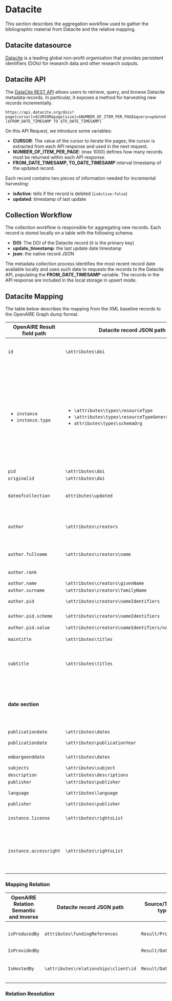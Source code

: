 # Datacite
This section describes the aggregation workflow used to gather the bibliographic material from Datacite and the relative mapping.

## Datacite datasource
[Datacite](https://datacite.org/index.html) is a leading global non-profit organisation that provides persistent identifiers (DOIs) for research data and other research outputs. 

## Datacite API
The [DataCite REST API](https://support.datacite.org/docs/api) allows users to retrieve, query, and browse Datacite metadata records. In particular, it exposes a method for harvesting new records incrementally.

```
https://api.datacite.org/dois?page[cursor]=$CURSOR&page[size]=$NUMBER_OF_ITEM_PER_PAGE&query=updated:[$FROM_DATE_TIMESAMP TO $TO_DATE_TIMESAMP]
```

On this API Request, we introduce some variables:
- **CURSOR**: The value of the cursor to iterate the pages; the cursor is extracted from each API response and used in the next request.
- **NUMBER_OF_ITEM_PER_PAGE**: (max 1000) defines how many records must be returned within each API response.
- **FROM_DATE_TIMESAMP, TO_DATE_TIMESAMP** interval timestamp of the updated record.

Each record contains two pieces of information needed for incremental harvesting:
- **isActive**: tells if the record is deleted (`isActive:false`)
- **updated**: timestamp of last update

## Collection Workflow

The collection workflow is responsible for aggregating new records. Each record is stored locally on a table with the following schema:
- **DOI**: The DOI of the Datacite record (it is the primary key)
- **update_timestamp**: the last update date timestamp
- **json**: the native record JSON

The metadata collection process identifies the most recent record date available locally and uses such date to requests the records to the Datacite API, populating the **FROM_DATE_TIMESAMP** variable. The records in the API response are included in the local storage in upsert mode.

## Datacite Mapping
The table below describes the mapping from the XML baseline records to the OpenAIRE Graph dump format.


| OpenAIRE Result field path                             | Datacite record JSON path                                                                                                                     | # Notes                                                                                                                                                                                                                                                                                                                                                                       |
|--------------------------------------------------------|-----------------------------------------------------------------------------------------------------------------------------------------------|-------------------------------------------------------------------------------------------------------------------------------------------------------------------------------------------------------------------------------------------------------------------------------------------------------------------------------------------------------------------------------|
| `id`                                                   | `\attributes\doi`                                                                                                                             | the identifier will be created by folloing the openaire PID generation policy                                                                                                                                                                                                                                                                                                 |
| <ul><li>`instance`</li>  <li>`instance.type`</li></ul> | <ul><li>`\attributes\types\resourceType`</li>  <li> `\attributes\types\resourceTypeGeneral` </li>  <li>`attributes\types\schemaOrg`</li></ul> | Use the vocabulary **_dnet:publication_resource_**  to find a synonym to one of these terms and get the `instance.type`. Using the **_dnet:result_typologies_** vocabulary, we look up the `instance.type` synonym to  generate one of the following main entities: <ul><li>`publication`</li>  <li>`dataset`</li> <li> `software`</li>  <li>`otherresearchproduct`</li></ul> |
| `pid`                                                  | `\attributes\doi`                                                                                                                             | `scheme = doi`                                                                                                                                                                                                                                                                                                                                                                |
| `originalid`                                           | `\attributes\doi`                                                                                                                             |                                                                                                                                                                                                                                                                                                                                                                               |
| `dateofcollection`                                     | `attributes\updated`                                                                                                                          | the timestamp is defined in milliseconds we convert to "yyyy-MM-dd'T'HH:mm:ssZ" format                                                                                                                                                                                                                                                                                        |
| `author`                                               | `\attributes\creators`                                                                                                                        | Each creator field will be mapped in the author entity below the subfield. **If the record has no Creator it will be skipped**                                                                                                                                                                                                                                                |
| `author.fullname`                                      | `\attributes\creators\name`                                                                                                                   | if name is not defined, we construct from given and family name                                                                                                                                                                                                                                                                                                               |
| `author.rank`                                          |                                                                                                                                               | Incremental index starting from 1                                                                                                                                                                                                                                                                                                                                             |
| `author.name`                                          | `\attributes\creators\givenName`                                                                                                              |                                                                                                                                                                                                                                                                                                                                                                               |
| `author.surname`                                       | `\attributes\creators\familyName`                                                                                                             |                                                                                                                                                                                                                                                                                                                                                                               |
| `author.pid`                                           | `\attributes\creators\nameIdentifiers`                                                                                                        | this is a list of pids associated to the creator                                                                                                                                                                                                                                                                                                                              |
| `author.pid.scheme`                                    | `\attributes\creators\nameIdentifiers`                                                                                                        | mapping with vocabulary  **dnet:pid_types**                                                                                                                                                                                                                                                                                                                                   |
| `author.pid.value`                                     | `\attributes\creators\nameIdentifiers/nameIdentifier`                                                                                         | the pid value                                                                                                                                                                                                                                                                                                                                                                 |
| `maintitle`                                            | `\attributes\titles`                                                                                                                          | Titles whose title type is null or title type is Main                                                                                                                                                                                                                                                                                                                         |
| `subtitle`                                             | `\attributes\titles`                                                                                                                          | Titles whose title type is Subtitle since the title type vocabulary in OpenAIRE  use the datacite title type vocabulary                                                                                                                                                                                                                                                       |
| **date section**                                       |                                                                                                                                               | for each date in particular for DOI starting with _10.14457_ we Apply a fix thai date convert a date to ThaiBuddhistDate and reformat to local one see ticket [#6791](https://support.openaire.eu/issues/6791)                                                                                                                                                                |
| `publicationdate`                                      | `\attributes\dates`                                                                                                                           | where `dateType` is **issued**                                                                                                                                                                                                                                                                                                                                                |
| `publicationdate`                                      | `\attributes\publicationYear`                                                                                                                 | we create this date format `01-01-publicationYear`                                                                                                                                                                                                                                                                                                                            |  
| `embargoenddate`                                       | `\attributes\dates`                                                                                                                           | where `dateType` is **available**                                                                                                                                                                                                                                                                                                                                             |
| `subjects`                                             | `\attributes\subject`                                                                                                                         | `scheme=keywords`                                                                                                                                                                                                                                                                                                                                                             |
| `description`                                          | `\attributes\descriptions`                                                                                                                    |                                                                                                                                                                                                                                                                                                                                                                               |
| `publisher`                                            | `\attributes\publisher`                                                                                                                       |                                                                                                                                                                                                                                                                                                                                                                               |
| `language`                                             | `\attributes\language`                                                                                                                        | cleaned by using vocabulary `dnet:languages`                                                                                                                                                                                                                                                                                                                                  |
| `publisher`                                            | `\attributes\publisher`                                                                                                                       |                                                                                                                                                                                                                                                                                                                                                                               |
| `instance.license`                                     | `\attributes\rightsList`                                                                                                                      | if right value starts with http and matches a particular regex                                                                                                                                                                                                                                                                                                                |
| `instance.accessright`                                 | `\attributes\rightsList`                                                                                                                      | <ul> <li>if not present :`unknown`</li><li>if datasource is _figshare_:`open`</li><li>If `embargo_date < today()`: _OPEN_ </li> </ul>                                                                                                                                                                                                                                         |


### Mapping Relation


| OpenAIRE Relation Semantic and inverse    | Datacite record JSON path     | Source/Tartget type           | #Notes  |
|-------------------------------------------|-------------------------------|-------------------------------|---------|
| `isProducedBy`      |`attributes\fundingReferences` | `Result/Project`|  we must identifi if match this pattern `(info:eu-repo/grantagreement/ec/h2020/)(\d{6})(.*)`|
| `IsProvidedBy`   | | `Result/DataSource` | Datasource is always Datacite|
| `IsHostedBy`   | `\attributes\relationships\client\id` | `Result/DataSource` |we defined a curated map clientId/Datasource if we found a match we create an _hostedBy Relation_ |


### Relation Resolution



